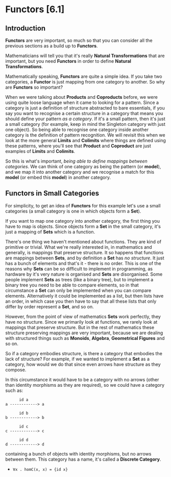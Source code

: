# Functors [6.1]

## Introduction

**Functors** are very important, so much so that you can consider all the previous sections as a build up to **Functors**.

Mathematicians will tell you that it's really **Natural Transformations** that are important, but you need **Functors** in order to define **Natural Transformations**.

Mathematically speaking, **Functors** are quite a simple idea. If you take two categories, a **Functor** is just mapping from one category to another. So why are **Functors** so important?

When we were talking about **Products** and **Coproducts** before, we were using quite loose language when it came to looking for a pattern. Since a category is just a definition of structure abstracted to bare essentials, if you say you want to recognise a certain structure in a category that means you should define your pattern _as a category_. If it's a small pattern, then it's just a small category (for example, keep in mind the Singleton category with just one object). So being able to recognise one category inside another category is the definition of pattern recognition. We will revisit this when we look at the more general **Limits** and **Colimits** where things are defined using these patterns, where you'll see that **Product** and **Coproduct** are just examples of **Limits** and **Colimits**.

So this is what's important, _being able to define mappings between categories_. We can think of one category as being the pattern (or **model**), and we map it into another category and we recognise a match for this **model** (or embed this **model**) in another category.

## Functors in Small Categories

For simplicity, to get an idea of **Functors** for this example let's use a small categories (a small category is one in which objects form a **Set**).

If you want to map one category into another category, the first thing you have to map is objects. Since objects form a **Set** in the small category, it's just a mapping of **Sets** which is a function.

There's one thing we haven't mentioned about functions. They are kind of primitive or trivial. What we're really interested in, in mathematics and generally, is mappings that preserve structure. It so happens that functions are mappings between **Sets**, and by definition a **Set** has _no structure_. It just has a bunch of elements and that's it - there is no order. This is one of the reasons why **Sets** can be so difficult to implement in programming, as hardware by it's very nature is organised and **Sets** are disorganised. Some people implement **Sets** as trees (like a binary tree), but to implement a binary tree you need to be able to compare elements, so in that circumstance a **Set** can only be implemented when you can compare elements. Alternatively it could be implemented as a list, but then lists have an order, in which case you then have to say that all these lists that only differ by order represent a **Set**, and so on.

However, from the point of view of mathematics **Sets** work perfectly, they have no structure. Since we primarily look at functions, we rarely look at mappings that preserve structure. But in the rest of mathematics these structure preserving mappings are very important, because we are dealing with structured things such as **Monoids**, **Algebra**, **Geometrical Figures** and so on.

So if a category embodies structure, is there a category that embodies the lack of structure? For example, if we wanted to implement a **Set** as a category, how would we do that since even arrows have structure as they compose.

In this circumstance it would have to be a category with no arrows (other than identity morphisms as they are required), so we could have a category such as:

```
      id a
a ------------> a

      id b
b ------------> b

      id c
c ------------> c

      id d
d ------------> d
```

containing a bunch of objects with identity morphisms, but no arrows between them. This category has a name, it's called a **Discrete Category**.

- `∀x . homC(x, x) = {id x}`
